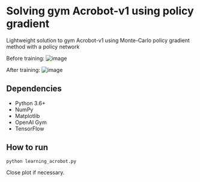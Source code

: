 # Solving gym Acrobot-v1 using policy gradient
Lightweight solution to gym Acrobot-v1 using Monte-Carlo policy gradient method with a policy network

Before training:
![image](https://github.com/astralillusion/Acrobot/edit/master/before_training.gif ) 

After training:
![image](https://github.com/astralillusion/Acrobot/edit/master/after_training.gif ) 

## Dependencies
* Python 3.6+
* NumPy
* Matplotlib
* OpenAI Gym
* TensorFlow

## How to run
```
python learning_acrobot.py
```
Close plot if necessary.
